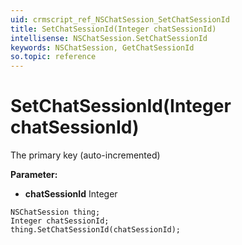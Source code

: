 ```yaml
---
uid: crmscript_ref_NSChatSession_SetChatSessionId
title: SetChatSessionId(Integer chatSessionId)
intellisense: NSChatSession.SetChatSessionId
keywords: NSChatSession, GetChatSessionId
so.topic: reference
---
```


# SetChatSessionId(Integer chatSessionId)

The primary key (auto-incremented)

**Parameter:** 
* **chatSessionId** Integer

```crmscript
NSChatSession thing;
Integer chatSessionId;
thing.SetChatSessionId(chatSessionId);
```

